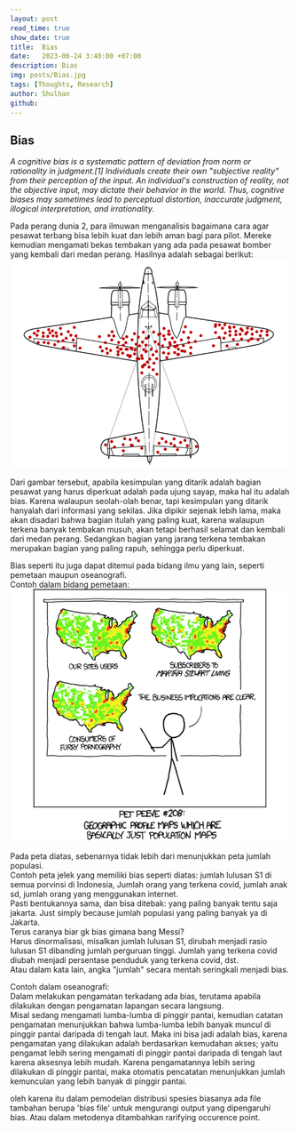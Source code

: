 ```yaml
---
layout: post
read_time: true
show_date: true
title:  Bias
date:   2023-06-24 3:40:00 +07:00
description: Bias 
img: posts/Bias.jpg 
tags: [Thoughts, Research]
author: Shulhan
github: 
---
```


## Bias
*A cognitive bias is a systematic pattern of deviation from norm or rationality in judgment.[1] Individuals create their own "subjective reality" from their perception of the input. An individual's construction of reality, not the objective input, may dictate their behavior in the world. Thus, cognitive biases may sometimes lead to perceptual distortion, inaccurate judgment, illogical interpretation, and irrationality.*

Pada perang dunia 2, para ilmuwan menganalisis bagaimana cara agar pesawat terbang bisa lebih kuat dan lebih aman bagi para pilot.
Mereke kemudian mengamati bekas tembakan yang ada pada pesawat bomber yang kembali dari medan perang.
Hasilnya adalah sebagai berikut:  
![Survivorship Bias](./assets/img/posts/20230624/survivorship-bias.webp)

Dari gambar tersebut, apabila kesimpulan yang ditarik adalah bagian pesawat yang harus diperkuat adalah pada ujung sayap, maka hal itu adalah bias.
Karena walaupun seolah-olah benar, tapi kesimpulan yang ditarik hanyalah dari informasi yang sekilas.
Jika dipikir sejenak lebih lama, maka akan disadari bahwa bagian itulah yang paling kuat, karena walaupun terkena banyak tembakan musuh, akan tetapi berhasil selamat dan kembali dari medan perang.
Sedangkan bagian yang jarang terkena tembakan merupakan bagian yang paling rapuh, sehingga perlu diperkuat.



Bias seperti itu juga dapat ditemui pada bidang ilmu yang lain, seperti pemetaan maupun oseanografi.  
Contoh dalam bidang pemetaan:  
![XKCD Heatmap](./assets/img/posts/20230624/xkcdmapbias.png)

Pada peta diatas, sebenarnya tidak lebih dari menunjukkan peta jumlah populasi.  
Contoh peta jelek yang memiliki bias seperti diatas: jumlah lulusan S1 di semua porvinsi di Indonesia, Jumlah orang yang terkena covid, jumlah anak sd, jumlah orang yang menggunakan internet.  
Pasti bentukannya sama, dan bisa ditebak: yang paling banyak tentu saja jakarta. Just simply because jumlah populasi yang paling banyak ya di Jakarta.  
Terus caranya biar gk bias gimana bang Messi?  
Harus dinormalisasi, misalkan jumlah lulusan S1, dirubah menjadi rasio lulusan S1 dibanding jumlah perguruan tinggi. Jumlah yang terkena covid diubah menjadi persentase penduduk yang terkena covid, dst.  
Atau dalam kata lain, angka "jumlah" secara mentah seringkali menjadi bias.  



Contoh dalam oseanografi:  
Dalam melakukan pengamatan terkadang ada bias, terutama apabila dilakukan dengan pengamatan lapangan secara langsung.   
Misal sedang mengamati lumba-lumba di pinggir pantai, kemudian catatan pengamatan menunjukkan bahwa lumba-lumba lebih banyak muncul di pinggir pantai daripada di tengah laut.
Maka ini bisa jadi adalah bias, karena pengamatan yang dilakukan adalah berdasarkan kemudahan akses; yaitu pengamat lebih sering mengamati di pinggir pantai daripada di tengah laut karena aksesnya lebih mudah. 
Karena pengamatannya lebih sering dilakukan di pinggir pantai, maka otomatis pencatatan menunjukkan jumlah kemunculan yang lebih banyak di pinggir pantai.  


oleh karena itu dalam pemodelan distribusi spesies biasanya ada file tambahan berupa 'bias file' untuk mengurangi output yang dipengaruhi bias. Atau dalam metodenya ditambahkan rarifying occurence point.
  




